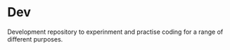 # Dev
Development repository to experinment and practise coding for a range of different purposes. 
